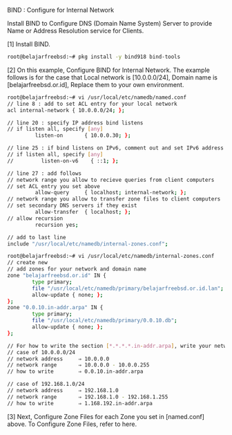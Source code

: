 BIND : Configure for Internal Network
 	
Install BIND to Configure DNS (Domain Name System) Server to provide Name or Address Resolution service for Clients.

[1]	Install BIND.
```sh
root@belajarfreebsd:~# pkg install -y bind918 bind-tools
```
[2]	On this example, Configure BIND for Internal Network. The example follows is for the case that Local network is [10.0.0.0/24], Domain name is [belajarfreebsd.or.id], Replace them to your own environment.
```sh
root@belajarfreebsd:~# vi /usr/local/etc/namedb/named.conf
// line 8 : add to set ACL entry for your local network
acl internal-network { 10.0.0.0/24; };

// line 20 : specify IP address bind listens
// if listen all, specify [any]
         listen-on       { 10.0.0.30; };

// line 25 : if bind listens on IPv6, comment out and set IPv6 address
// if listen all, specify [any]
//         listen-on-v6    { ::1; };

// line 27 : add follows
// network range you allow to recieve queries from client computers
// set ACL entry you set above
         allow-query     { localhost; internal-network; };
// network range you allow to transfer zone files to client computers
// set secondary DNS servers if they exist
         allow-transfer  { localhost; };
// allow recursion
         recursion yes;

// add to last line
include "/usr/local/etc/namedb/internal-zones.conf";

root@belajarfreebsd:~# vi /usr/local/etc/namedb/internal-zones.conf
// create new
// add zones for your network and domain name
zone "belajarfreebsd.or.id" IN {
        type primary;
        file "/usr/local/etc/namedb/primary/belajarfreebsd.or.id.lan";
        allow-update { none; };
};
zone "0.0.10.in-addr.arpa" IN {
        type primary;
        file "/usr/local/etc/namedb/primary/0.0.10.db";
        allow-update { none; };
};

// For how to write the section [*.*.*.*.in-addr.arpa], write your network address reversely like follows
// case of 10.0.0.0/24
// network address     ⇒ 10.0.0.0
// network range       ⇒ 10.0.0.0 - 10.0.0.255
// how to write        ⇒ 0.0.10.in-addr.arpa

// case of 192.168.1.0/24
// network address     ⇒ 192.168.1.0
// network range       ⇒ 192.168.1.0 - 192.168.1.255
// how to write        ⇒ 1.168.192.in-addr.arpa
```
[3]	Next, Configure Zone Files for each Zone you set in [named.conf] above.
To Configure Zone Files, refer to here.